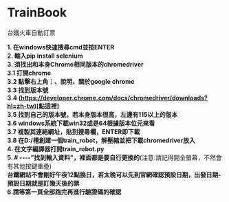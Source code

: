 # TrainBook
台鐵火車自動訂票

**1. 在windows快速搜尋cmd並按ENTER**<br>
**2. 輸入pip install selenium** <br>
**3. 須找出和本身Chrome相同版本的chromedriver**<br>
**3.1 打開chrome**<br>
**3.2 點擊右上角⋮、說明、關於google chrome**<br>
**3.3 找到版本號**<br>
**3.4 (https://developer.chrome.com/docs/chromedriver/downloads?hl=zh-tw)[點這裡]**<br>
**3.5 找到自己的版本號，若本身版本很高，左邊有115以上的版本**<br>
**3.6 windows系統下載win32或是64根據版本位元來看**<br>
**3.7 複製其連結網址，貼到搜尋欄，ENTER即下載**<br>
**3.8 在D:/槽創建一個train_robot，解壓縮並把下載chromedriver放入**<br>
**4. 在文字編譯器打開train_robot.py**<br>
**5. # ----"找到輸入資料"，裡面都是要自行更換的**(注意:請記得開全螢幕，不然會有其他按鍵重疊)<br>
**台鐵網站不會剛好午夜12點換日，若太晚可以先到官網確認預設日期，出發日期-預設日期就是訂幾天後的票**<br>
**6.請等第一頁全部跑完再進行驗證碼的確認**
